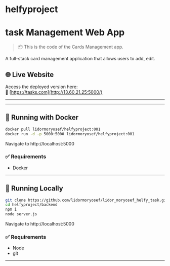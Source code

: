 # helfyproject
# task Management Web App

> 📦 This is the code of the Cards Management app.  

A full-stack card management application that allows users to add, edit.

## 🌐 Live Website

Access the deployed version here:  
🔗 [https://tasks.com](http://13.60.21.25:5000/)

---


---

## 🚀 Running with Docker
   ```bash
   docker pull lidormoryosef/helfyproject:001
   docker run -d -p 5000:5000 lidormoryosef/helfyproject:001

```
Navigate to http://localhost:5000
### ✅ Requirements
   * Docker
---

## 🚀 Running Locally
   ```bash
   git clone https://github.com/lidormoryosef/lidor_moryosef_helfy_task.git
   cd helfyproject/backend
   npm i
   node server.js

```

   Navigate to http://localhost:5000
   ### ✅ Requirements
   * Node
   * git
---
   

